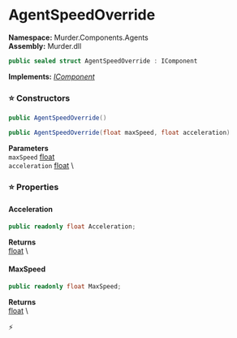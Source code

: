 # AgentSpeedOverride

**Namespace:** Murder.Components.Agents \
**Assembly:** Murder.dll

```csharp
public sealed struct AgentSpeedOverride : IComponent
```

**Implements:** _[IComponent](/Bang/Components/IComponent.html)_

### ⭐ Constructors
```csharp
public AgentSpeedOverride()
```

```csharp
public AgentSpeedOverride(float maxSpeed, float acceleration)
```

**Parameters** \
`maxSpeed` [float](https://learn.microsoft.com/en-us/dotnet/api/System.Single?view=net-7.0) \
`acceleration` [float](https://learn.microsoft.com/en-us/dotnet/api/System.Single?view=net-7.0) \

### ⭐ Properties
#### Acceleration
```csharp
public readonly float Acceleration;
```

**Returns** \
[float](https://learn.microsoft.com/en-us/dotnet/api/System.Single?view=net-7.0) \
#### MaxSpeed
```csharp
public readonly float MaxSpeed;
```

**Returns** \
[float](https://learn.microsoft.com/en-us/dotnet/api/System.Single?view=net-7.0) \


⚡